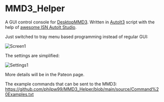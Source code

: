 # MMD3_Helper

 A GUI control console for [DesktopMMD3](https://store.steampowered.com/app/1480480/DesktopMMD3Miss_Fish/). Written in [AutoIt3](https://www.autoitscript.com/site/) script with the help of [awesome ISN AutoIt Studio](https://www.isnetwork.at/).
 
Just switched to tray menu based programming instead of regular GUI:

![Screen1](https://user-images.githubusercontent.com/22040708/163745534-d869b17e-969b-43de-986c-ab3e14690b23.png)

The settings are simplified:

![Settings1](https://user-images.githubusercontent.com/22040708/163745592-18762fef-d252-48a3-858f-23be699d6025.png)

More details will be in the Pateon page.

The example commands that can be sent to the MMD3: <br>
https://github.com/philpw99/MMD3_Helper/blob/main/source/Command%20Examples.txt



